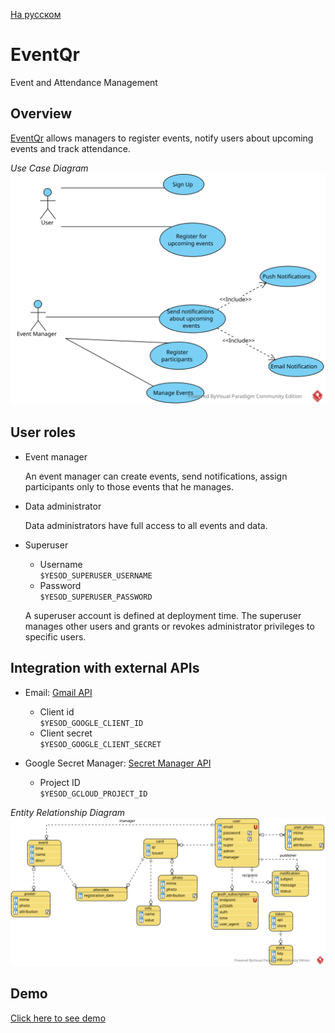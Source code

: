 
[На русском](https://github.com/ciukstar/eventqr/blob/master/README.ru.md)

# EventQr

Event and Attendance Management

## Overview

[EventQr](https://eventqr-i4rimw5qwq-de.a.run.app) allows managers to register events, notify users about upcoming events and track attendance.


*Use Case Diagram*
![Use Case Diagram](static/img/EventQr_UCD.svg)

## User roles

* Event manager  

  An event manager can create events, send notifications, assign participants only to those events that he manages.
  
* Data administrator  

  Data administrators have full access to all events and data.


* Superuser  

  * Username  
    ```$YESOD_SUPERUSER_USERNAME```
  * Password  
    ```$YESOD_SUPERUSER_PASSWORD```
  
  A superuser account is defined at deployment time. The superuser manages other users and grants or revokes administrator privileges to specific users.

## Integration with external APIs

* Email: [Gmail API](https://developers.google.com/gmail/api/guides)  

  * Client id  
    ```$YESOD_GOOGLE_CLIENT_ID```
  * Client secret  
    ```$YESOD_GOOGLE_CLIENT_SECRET```

* Google Secret Manager: [Secret Manager API](https://cloud.google.com/secret-manager/docs/reference/rest)  

  * Project ID  
    ```$YESOD_GCLOUD_PROJECT_ID```


*Entity Relationship Diagram*
![Entity Relationship Diagram](static/img/EventQr_ERD.svg)

## Demo

[Click here to see demo](https://eventqr-i4rimw5qwq-de.a.run.app)
